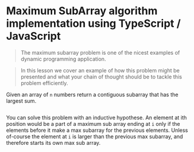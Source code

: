 # Maximum SubArray algorithm implementation using TypeScript / JavaScript

> The maximum subarray problem is one of the nicest examples of dynamic programming application.

> In this lesson we cover an example of how this problem might be presented and what your chain of thought should be to tackle this problem efficiently.


Given an array of `n` numbers return a contiguous subarray that has the largest sum.

```ts

```

You can solve this problem with an inductive hypothese. An element at ith position would be a part of a maximum sub array ending at `i` only if the elements before it make a max subarray for the previous elements. Unless of-course the element at `i` is larger than the previous max subarray, and therefore starts its own max sub array.


